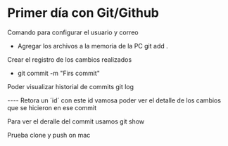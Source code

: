 # Primer día con Git/Github

Comando para configurar el usuario y correo

* Agregar los archivos a la memoria de la PC
git add .

Crear el registro de los cambios realizados
* git commit -m "Firs commit"

Poder visualizar historial de commits
git log

---- Retora un ´id´ con este id vamosa poder ver el detalle de los cambios que se hicieron en ese commit

Para ver el deralle del commit usamos 
git show

Prueba clone y push on mac 